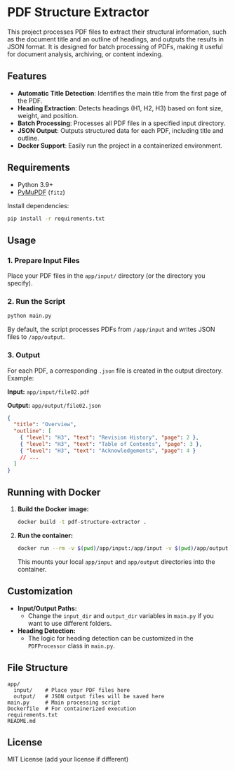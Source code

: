 # PDF Structure Extractor

This project processes PDF files to extract their structural information, such as the document title and an outline of headings, and outputs the results in JSON format. It is designed for batch processing of PDFs, making it useful for document analysis, archiving, or content indexing.

## Features
- **Automatic Title Detection**: Identifies the main title from the first page of the PDF.
- **Heading Extraction**: Detects headings (H1, H2, H3) based on font size, weight, and position.
- **Batch Processing**: Processes all PDF files in a specified input directory.
- **JSON Output**: Outputs structured data for each PDF, including title and outline.
- **Docker Support**: Easily run the project in a containerized environment.

## Requirements
- Python 3.9+
- [PyMuPDF](https://pymupdf.readthedocs.io/) (`fitz`)

Install dependencies:
```bash
pip install -r requirements.txt
```

## Usage

### 1. Prepare Input Files
Place your PDF files in the `app/input/` directory (or the directory you specify).

### 2. Run the Script
```bash
python main.py
```
By default, the script processes PDFs from `/app/input` and writes JSON files to `/app/output`.

### 3. Output
For each PDF, a corresponding `.json` file is created in the output directory. Example:

**Input:** `app/input/file02.pdf`

**Output:** `app/output/file02.json`
```json
{
  "title": "Overview",
  "outline": [
    { "level": "H3", "text": "Revision History", "page": 2 },
    { "level": "H3", "text": "Table of Contents", "page": 3 },
    { "level": "H3", "text": "Acknowledgements", "page": 4 }
    // ...
  ]
}
```

## Running with Docker

1. **Build the Docker image:**
   ```bash
   docker build -t pdf-structure-extractor .
   ```
2. **Run the container:**
   ```bash
   docker run --rm -v $(pwd)/app/input:/app/input -v $(pwd)/app/output:/app/output pdf-structure-extractor
   ```
   This mounts your local `app/input` and `app/output` directories into the container.

## Customization
- **Input/Output Paths:**
  - Change the `input_dir` and `output_dir` variables in `main.py` if you want to use different folders.
- **Heading Detection:**
  - The logic for heading detection can be customized in the `PDFProcessor` class in `main.py`.

## File Structure
```
app/
  input/    # Place your PDF files here
  output/   # JSON output files will be saved here
main.py     # Main processing script
Dockerfile  # For containerized execution
requirements.txt
README.md
```

## License
MIT License (add your license if different)
